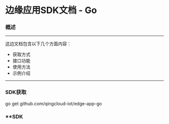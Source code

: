 # 边缘应用**SDK**文档 - Go

### 概述

-------

这边文档包含以下几个方面内容：

- 获取方式
- 接口功能
- 使用方法
- 示例介绍

-------

### **SDK**获取

go get github.com/qingcloud-iot/edge-app-go

### **SDK






